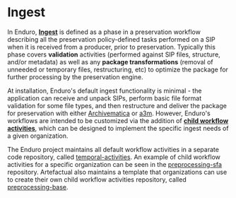 # Ingest

In Enduro, **[Ingest](../glossary.md#ingest)** is defined as a phase in a
preservation workflow describing all the preservation policy-defined tasks
performed on a SIP when it is received from a producer, prior to preservation.
Typically this phase covers **validation** activities (performed against SIP
files, structure, and/or metadata) as well as any **package transformations**
(removal of unneeded or temporary files, restructuring, etc) to optimize the
package for further processing by the preservation engine.

At installation, Enduro's default ingest functionality is minimal - the
application can receive and unpack SIPs, perform basic file format validation
for some file types, and then restructure and deliver the package for
preservation with either [Archivematica][Archivematica] or [a3m][a3m]. However,
Enduro's workflows are intended to be customized via the addition of
**[child workflow activities][child workflow]**, which can be designed to
implement the specific ingest needs of a given organization.

The Enduro project maintains all default workflow activities in a separate code
repository, called [temporal-activities][temporal-activities]. An example of
child workflow activities for a specific organization can be seen in the
[preprocessing-sfa][preprocessing-sfa] repository. Artefactual also maintains a
template that organizations can use to create their own child workflow
activities repository, called [preprocessing-base][preprocessing-base].

[a3m]: https://github.com/artefactual-labs/a3m
[Archivematica]: https://archivematica.org
[child workflow]: ../../dev-manual/preprocessing.md
[preprocessing-base]: https://github.com/artefactual-sdps/preprocessing-base
[preprocessing-sfa]: https://github.com/artefactual-sdps/preprocessing-sfa
[temporal-activities]: https://github.com/artefactual-sdps/temporal-activities
